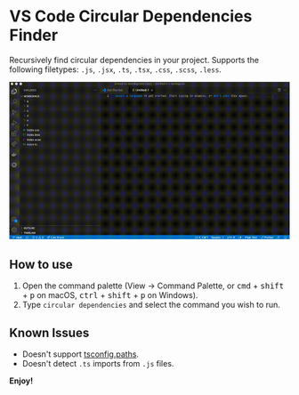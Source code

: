 # VS Code Circular Dependencies Finder
Recursively find circular dependencies in your project. Supports the following filetypes: `.js`, `.jsx`, `.ts`, `.tsx`, `.css`, `.scss`, `.less`.

![Demonstrating how to use the plugin](how-to.gif)

## How to use
1. Open the command palette (View -> Command Palette, or <kbd>cmd</kbd> + <kbd>shift</kbd> + <kbd>p</kbd> on macOS, <kbd>ctrl</kbd> + <kbd>shift</kbd> + <kbd>p</kbd> on Windows).
2. Type `circular dependencies` and select the command you wish to run.

## Known Issues
- Doesn't support [tsconfig.paths](https://www.typescriptlang.org/tsconfig). 
- Doesn't detect `.ts` imports from `.js` files.

**Enjoy!**
